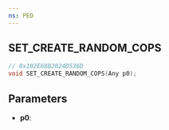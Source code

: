 ```yaml
---
ns: PED
---
```

## SET_CREATE_RANDOM_COPS

```c
// 0x102E68B2024D536D
void SET_CREATE_RANDOM_COPS(Any p0);
```

## Parameters
* **p0**:

